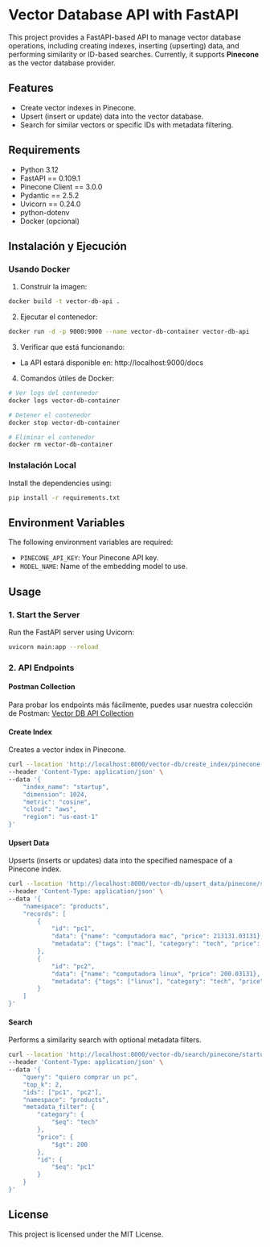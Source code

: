 # Vector Database API with FastAPI

This project provides a FastAPI-based API to manage vector database operations, including creating indexes, inserting (upserting) data, and performing similarity or ID-based searches. Currently, it supports **Pinecone** as the vector database provider.

## Features

- Create vector indexes in Pinecone.
- Upsert (insert or update) data into the vector database.
- Search for similar vectors or specific IDs with metadata filtering.

## Requirements

- Python 3.12
- FastAPI == 0.109.1
- Pinecone Client == 3.0.0
- Pydantic == 2.5.2
- Uvicorn == 0.24.0
- python-dotenv
- Docker (opcional)

## Instalación y Ejecución

### Usando Docker

1. Construir la imagen:
```bash
docker build -t vector-db-api .
```

2. Ejecutar el contenedor:
```bash
docker run -d -p 9000:9000 --name vector-db-container vector-db-api
```

3. Verificar que está funcionando:
- La API estará disponible en: http://localhost:9000/docs

4. Comandos útiles de Docker:
```bash
# Ver logs del contenedor
docker logs vector-db-container

# Detener el contenedor
docker stop vector-db-container

# Eliminar el contenedor
docker rm vector-db-container
```

### Instalación Local

Install the dependencies using:

```bash
pip install -r requirements.txt
```

## Environment Variables

The following environment variables are required:

- `PINECONE_API_KEY`: Your Pinecone API key.
- `MODEL_NAME`: Name of the embedding model to use.

## Usage

### 1. Start the Server

Run the FastAPI server using Uvicorn:

```bash
uvicorn main:app --reload
```

### 2. API Endpoints

#### Postman Collection
Para probar los endpoints más fácilmente, puedes usar nuestra colección de Postman:
[Vector DB API Collection](https://sumer-07062021.postman.co/workspace/SUMER~148b538f-9145-4526-8806-bb1cc611d3bd/collection/16642082-01b51a02-01f6-4a39-959e-d1f4675e4bd2?action=share&creator=16642082&active-environment=16640760-5fde9fd8-7328-4098-8d82-c9d5fa254624)

#### Create Index

Creates a vector index in Pinecone.

```bash
curl --location 'http://localhost:8000/vector-db/create_index/pinecone' \
--header 'Content-Type: application/json' \
--data '{
    "index_name": "startup",
    "dimension": 1024,
    "metric": "cosine",
    "cloud": "aws",
    "region": "us-east-1"
}'
```

#### Upsert Data

Upserts (inserts or updates) data into the specified namespace of a Pinecone index.

```bash
curl --location 'http://localhost:8000/vector-db/upsert_data/pinecone/startup' \
--header 'Content-Type: application/json' \
--data '{
    "namespace": "products",
    "records": [
        {
            "id": "pc1",
            "data": {"name": "computadora mac", "price": 213131.03131},
            "metadata": {"tags": ["mac"], "category": "tech", "price": 2000,  "id": "pc1"}
        },
        {
            "id": "pc2",
            "data": {"name": "computadora linux", "price": 200.03131},
            "metadata": {"tags": ["linux"], "category": "tech", "price": 1000,  "id": "pc2"}
        }
    ]
}'
```

#### Search

Performs a similarity search with optional metadata filters.

```bash
curl --location 'http://localhost:8000/vector-db/search/pinecone/startup' \
--header 'Content-Type: application/json' \
--data '{
    "query": "quiero comprar un pc",
    "top_k": 2,
    "ids": ["pc1", "pc2"],
    "namespace": "products",
    "metadata_filter": {
        "category": {
            "$eq": "tech"
        },
        "price": {
            "$gt": 200
        },
        "id": {
            "$eq": "pc1"
        }
    }
}'
```

## License

This project is licensed under the MIT License.
